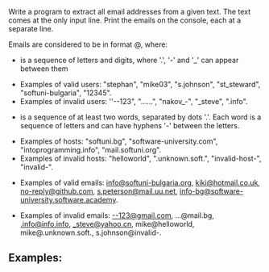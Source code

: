 Write a program to extract all email addresses from a given text. The text comes at the only input line. Print the emails on the console, each at a separate line. 

Emails are considered to be in format <user>@<host>, where: 
      
   * <user> is a sequence of letters and digits, where '.', '-' and '_' can appear between them
      
   - Examples of valid users: "stephan", "mike03", "s.johnson", "st_steward", "softuni-bulgaria", "12345".
   - Examples of invalid users: ''--123", "……", "nakov_-", "_steve", ".info". 
  
   *	<host> is a sequence of at least two words, separated by dots '.'. Each word is a sequence of letters and can have hyphens '-' between the letters.
      
   - Examples of hosts: "softuni.bg", "software-university.com", "intoprogramming.info", "mail.softuni.org". 
   - Examples of invalid hosts: "helloworld", ".unknown.soft.", "invalid-host-", "invalid-". 
  
  *	Examples of valid emails: info@softuni-bulgaria.org, kiki@hotmail.co.uk, no-reply@github.com, s.peterson@mail.uu.net, info-bg@software-university.software.academy. 
  
  *	Examples of invalid emails: --123@gmail.com, …@mail.bg, .info@info.info, _steve@yahoo.cn, mike@helloworld, mike@.unknown.soft., s.johnson@invalid-.

## Examples:
      
      
